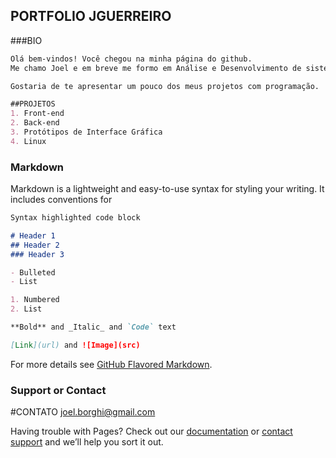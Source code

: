 ## PORTFOLIO JGUERREIRO
###BIO

```markdown
Olá bem-vindos! Você chegou na minha página do github. 
Me chamo Joel e em breve me formo em Análise e Desenvolvimento de sistemas pelo Instituto Federal de SP. 

Gostaria de te apresentar um pouco dos meus projetos com programação.

##PROJETOS
1. Front-end
2. Back-end
3. Protótipos de Interface Gráfica
4. Linux

```
### Markdown

Markdown is a lightweight and easy-to-use syntax for styling your writing. It includes conventions for

```markdown
Syntax highlighted code block

# Header 1
## Header 2
### Header 3

- Bulleted
- List

1. Numbered
2. List

**Bold** and _Italic_ and `Code` text

[Link](url) and ![Image](src)
```

For more details see [GitHub Flavored Markdown](https://guides.github.com/features/mastering-markdown/).

### 

### Support or Contact

#CONTATO
joel.borghi@gmail.com

Having trouble with Pages? Check out our [documentation](https://docs.github.com/categories/github-pages-basics/) or [contact support](https://support.github.com/contact) and we’ll help you sort it out.
